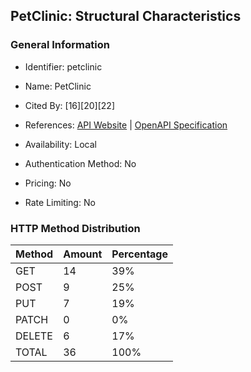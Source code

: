 ## PetClinic: Structural Characteristics

### General Information

- Identifier: petclinic

- Name: PetClinic

- Cited By: [16][20][22]

- References: [API Website](https://github.com/spring-petclinic/spring-petclinic-rest) | [OpenAPI Specification](https://github.com/spring-petclinic/spring-petclinic-rest/blob/master/src/main/resources/openapi.yml)

- Availability: Local

- Authentication Method: No

- Pricing: No

- Rate Limiting: No

### HTTP Method Distribution

| Method | Amount | Percentage |
|--------|--------|------------|
| GET | 14 | 39% |
| POST | 9 | 25% |
| PUT | 7 | 19% |
| PATCH | 0 | 0% |
| DELETE | 6 | 17% |
| TOTAL | 36 | 100% |
